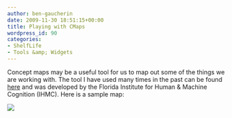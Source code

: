 ```yaml
---
author: ben-gaucherin
date: 2009-11-30 18:51:15+00:00
title: Playing with CMaps
wordpress_id: 90
categories:
- ShelfLife
- Tools &amp; Widgets
---
```


Concept maps may be a useful tool for us to map out some of the things we are working with.  The tool I have used many times in the past can be found [here](http://cmap.ihmc.us/download/dlp_CmapTools.php) and was developed by the Florida Institute for Human & Machine Cognition (IHMC).  Here is a sample map:

![](https://lil-blog-media.s3.amazonaws.com/2009/11/Authors-and-Publications1.jpg)
